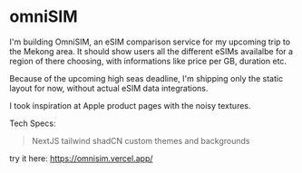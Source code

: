# omniSIM

I'm building OmniSIM, an eSIM comparison service for my upcoming trip to the Mekong area. It should show users all the different eSIMs availalbe for a region of there choosing, with informations like price per GB, duration etc.



Because of the upcoming high seas deadline, I'm shipping only the static layout for now, without actual eSIM data integrations. 

I took inspiration at Apple product pages with the noisy textures.

Tech Specs:
> NextJS
> tailwind
> shadCN
> custom themes and backgrounds

try it here: <https://omnisim.vercel.app/>